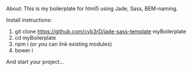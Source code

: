 About:
This is my boilerplate for html5 using Jade, Sass, BEM-naming.

Install instructions:

1. git clone  https://github.com/cyb3rD/jade-sass-template myBoilerplate
2. cd myBoilerplate
3. npm i (or you can link existing modules)
4. bower i

And start your project...